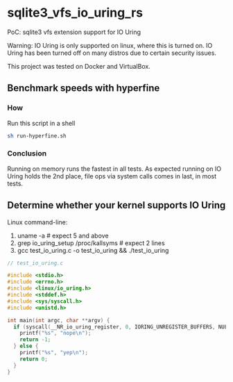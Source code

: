 # sqlite3_vfs_io_uring_rs
PoC: sqlite3 vfs extension support for IO Uring

Warning: IO Uring is only supported on linux, where this is turned on.
IO Uring has been turned off on many distros due to certain security issues.

This project was tested on Docker and VirtualBox.

## Benchmark speeds with hyperfine

### How
Run this script in a shell
```bash
sh run-hyperfine.sh
```

### Conclusion
Running on memory runs the fastest in all tests.
As expected running on IO Uring holds the 2nd place,
file ops via system calls comes in last, in most tests.

## Determine whether your kernel supports IO Uring

Linux command-line:
1. uname -a # expect 5 and above
2. grep io_uring_setup /proc/kallsyms # expect 2 lines
3. gcc test_io_uring.c -o test_io_uring && ./test_io_uring

```C
// test_io_uring.c

#include <stdio.h>
#include <errno.h>
#include <linux/io_uring.h>
#include <stddef.h>
#include <sys/syscall.h>
#include <unistd.h>

int main(int argc, char **argv) {
  if (syscall(__NR_io_uring_register, 0, IORING_UNREGISTER_BUFFERS, NULL, 0) && errno == ENOSYS) {
    printf("%s", "nope\n");
    return -1;
  } else {
    printf("%s", "yep\n");
    return 0;
  }
}

```
